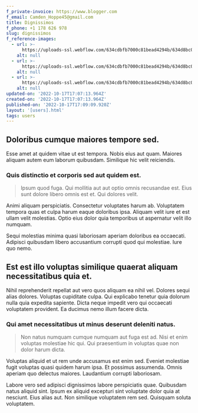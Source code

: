 ```yaml
---
f_private-invoice: https://www.blogger.com
f_email: Camden_Hoppe45@gmail.com
title: Dignissimos
f_phone: +1 178 626 978
slug: dignissimos
f_reference-images:
  - url: >-
      https://uploads-ssl.webflow.com/634cdbfb7000c81bead4294b/634d8bc097320c843e455be7_1666026432503-image17.jpg
    alt: null
  - url: >-
      https://uploads-ssl.webflow.com/634cdbfb7000c81bead4294b/634d8bc097320c843e455be7_1666026432503-image17.jpg
    alt: null
  - url: >-
      https://uploads-ssl.webflow.com/634cdbfb7000c81bead4294b/634d8bc0980a61672eba00f6_1666026432611-image18.jpg
    alt: null
updated-on: '2022-10-17T17:07:13.964Z'
created-on: '2022-10-17T17:07:13.964Z'
published-on: '2022-10-17T17:09:09.920Z'
layout: '[users].html'
tags: users
---
```


Doloribus cumque maiores tempore sed.
-------------------------------------

Esse amet at quidem vitae ut est tempora. Nobis eius aut quam. Maiores aliquam autem eum laborum quibusdam. Similique hic velit reiciendis.

### Quis distinctio et corporis sed aut quidem est.

> Ipsum quod fuga. Qui mollitia aut aut optio omnis recusandae est. Eius sunt dolore libero omnis est et. Qui dolores velit.

Animi aliquam perspiciatis. Consectetur voluptates harum ab. Voluptatem tempora quas et culpa harum eaque doloribus ipsa. Aliquam velit iure et est ullam velit molestias. Optio eius dolor quia temporibus ut aspernatur velit illo numquam.

Sequi molestias minima quasi laboriosam aperiam doloribus ea occaecati. Adipisci quibusdam libero accusantium corrupti quod qui molestiae. Iure quo nemo.

Est est illo voluptas similique quaerat aliquam necessitatibus quia et.
-----------------------------------------------------------------------

Nihil reprehenderit repellat aut vero quos aliquam ea nihil vel. Dolores sequi alias dolores. Voluptas cupiditate culpa. Qui explicabo tenetur quia dolorum nulla quia expedita sapiente. Dicta neque impedit vero qui occaecati voluptatem provident. Ea ducimus nemo illum facere dicta.

### Qui amet necessitatibus ut minus deserunt deleniti natus.

> Non natus numquam cumque numquam aut fuga est ad. Nisi et enim voluptas molestiae hic qui. Qui praesentium in voluptas quae non dolor harum dicta.

Voluptas aliquid et ut rem unde accusamus est enim sed. Eveniet molestiae fugit voluptas quasi quidem harum ipsa. Et possimus assumenda. Omnis aperiam quo delectus maiores. Laudantium corrupti laboriosam.

Labore vero sed adipisci dignissimos labore perspiciatis quae. Quibusdam natus aliquid sint. Ipsum ex aliquid excepturi sint voluptate dolor quia at nesciunt. Eius alias aut. Non similique voluptatem rem sed. Quisquam soluta voluptatem.
